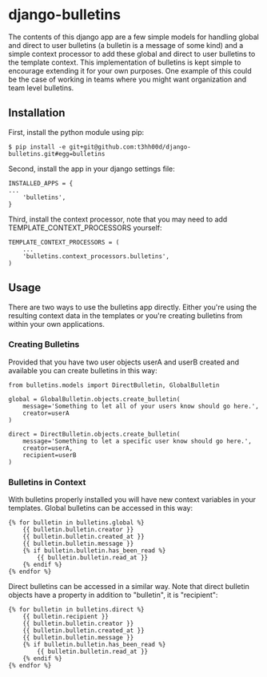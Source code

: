 # django-bulletins

The contents of this django app are a few simple models for handling global and
direct to user bulletins (a bulletin is a message of some kind) and a simple
context processor to add these global and direct to user bulletins to the
template context. This implementation of bulletins is kept simple to encourage
extending it for your own purposes. One example of this could be the case of
working in teams where you might want organization and team level bulletins.

## Installation

First, install the python module using pip:

    $ pip install -e git+git@github.com:t3hh00d/django-bulletins.git#egg=bulletins

Second, install the app in your django settings file:

    INSTALLED_APPS = {
    ...
        'bulletins',
    }

Third, install the context processor, note that you may need to add
TEMPLATE\_CONTEXT\_PROCESSORS yourself:

    TEMPLATE_CONTEXT_PROCESSORS = (
        ...
        'bulletins.context_processors.bulletins',
    )

## Usage

There are two ways to use the bulletins app directly. Either you're using the
resulting context data in the templates or you're creating bulletins from
within your own applications.

### Creating Bulletins

Provided that you have two user objects userA and userB created and available
you can create bulletins in this way:

    from bulletins.models import DirectBulletin, GlobalBulletin

    global = GlobalBulletin.objects.create_bulletin(
        message='Something to let all of your users know should go here.',
        creator=userA
    )

    direct = DirectBulletin.objects.create_bulletin(
        message='Something to let a specific user know should go here.',
        creator=userA,
        recipient=userB
    )

### Bulletins in Context

With bulletins properly installed you will have new context variables in your
templates. Global bulletins can be accessed in this way:

    {% for bulletin in bulletins.global %}
        {{ bulletin.bulletin.creator }}
        {{ bulletin.bulletin.created_at }}
        {{ bulletin.bulletin.message }}
        {% if bulletin.bulletin.has_been_read %}
            {{ bulletin.bulletin.read_at }}
        {% endif %}
    {% endfor %}

Direct bulletins can be accessed in a similar way. Note that direct
bulletin objects have a property in addition to "bulletin", it is
"recipient":

    {% for bulletin in bulletins.direct %}
        {{ bulletin.recipient }}
        {{ bulletin.bulletin.creator }}
        {{ bulletin.bulletin.created_at }}
        {{ bulletin.bulletin.message }}
        {% if bulletin.bulletin.has_been_read %}
            {{ bulletin.bulletin.read_at }}
        {% endif %}
    {% endfor %}
